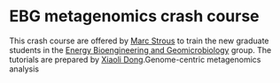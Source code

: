 # EBG metagenomics crash course
This crash course are offered by [Marc Strous](https://www.ucalgary.ca/labs/ebg/people/marc-strous) to train the new graduate students in the [Energy Bioengineering and Geomicrobiology](https://www.ucalgary.ca/labs/ebg) group. The tutorials are prepared by [Xiaoli Dong](https://www.ucalgary.ca/labs/ebg/people/xiaoli-dong).Genome-centric metagenomics analysis

